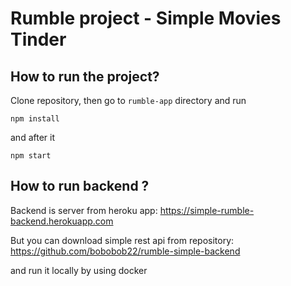 # Rumble project - Simple Movies Tinder 

## How to run the project?

Clone repository, then go to `rumble-app` directory and run

`npm install`

and after it

`npm start`


## How to run backend ?
Backend is server from heroku app:
https://simple-rumble-backend.herokuapp.com

But you can download simple rest api from repository:
https://github.com/bobobob22/rumble-simple-backend

and run it locally by using docker


